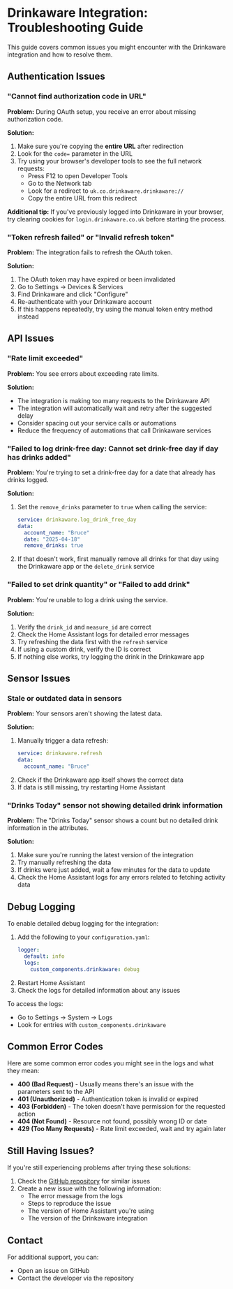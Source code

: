 # Drinkaware Integration: Troubleshooting Guide

This guide covers common issues you might encounter with the Drinkaware integration and how to resolve them.

## Authentication Issues

### "Cannot find authorization code in URL"

**Problem:** During OAuth setup, you receive an error about missing authorization code.

**Solution:**
1. Make sure you're copying the **entire URL** after redirection
2. Look for the `code=` parameter in the URL
3. Try using your browser's developer tools to see the full network requests:
   - Press F12 to open Developer Tools
   - Go to the Network tab
   - Look for a redirect to `uk.co.drinkaware.drinkaware://`
   - Copy the entire URL from this redirect

**Additional tip:** If you've previously logged into Drinkaware in your browser, try clearing cookies for `login.drinkaware.co.uk` before starting the process.

### "Token refresh failed" or "Invalid refresh token"

**Problem:** The integration fails to refresh the OAuth token.

**Solution:**
1. The OAuth token may have expired or been invalidated
2. Go to Settings → Devices & Services
3. Find Drinkaware and click "Configure"
4. Re-authenticate with your Drinkaware account
5. If this happens repeatedly, try using the manual token entry method instead

## API Issues

### "Rate limit exceeded"

**Problem:** You see errors about exceeding rate limits.

**Solution:**
- The integration is making too many requests to the Drinkaware API
- The integration will automatically wait and retry after the suggested delay
- Consider spacing out your service calls or automations
- Reduce the frequency of automations that call Drinkaware services

### "Failed to log drink-free day: Cannot set drink-free day if day has drinks added"

**Problem:** You're trying to set a drink-free day for a date that already has drinks logged.

**Solution:**
1. Set the `remove_drinks` parameter to `true` when calling the service:
   ```yaml
   service: drinkaware.log_drink_free_day
   data:
     account_name: "Bruce"
     date: "2025-04-18"
     remove_drinks: true
   ```
2. If that doesn't work, first manually remove all drinks for that day using the Drinkaware app or the `delete_drink` service

### "Failed to set drink quantity" or "Failed to add drink"

**Problem:** You're unable to log a drink using the service.

**Solution:**
1. Verify the `drink_id` and `measure_id` are correct
2. Check the Home Assistant logs for detailed error messages
3. Try refreshing the data first with the `refresh` service
4. If using a custom drink, verify the ID is correct
5. If nothing else works, try logging the drink in the Drinkaware app

## Sensor Issues

### Stale or outdated data in sensors

**Problem:** Your sensors aren't showing the latest data.

**Solution:**
1. Manually trigger a data refresh:
   ```yaml
   service: drinkaware.refresh
   data:
     account_name: "Bruce"
   ```
2. Check if the Drinkaware app itself shows the correct data
3. If data is still missing, try restarting Home Assistant

### "Drinks Today" sensor not showing detailed drink information

**Problem:** The "Drinks Today" sensor shows a count but no detailed drink information in the attributes.

**Solution:**
1. Make sure you're running the latest version of the integration
2. Try manually refreshing the data
3. If drinks were just added, wait a few minutes for the data to update
4. Check the Home Assistant logs for any errors related to fetching activity data

## Debug Logging

To enable detailed debug logging for the integration:

1. Add the following to your `configuration.yaml`:
   ```yaml
   logger:
     default: info
     logs:
       custom_components.drinkaware: debug
   ```
2. Restart Home Assistant
3. Check the logs for detailed information about any issues

To access the logs:
- Go to Settings → System → Logs
- Look for entries with `custom_components.drinkaware`

## Common Error Codes

Here are some common error codes you might see in the logs and what they mean:

- **400 (Bad Request)** - Usually means there's an issue with the parameters sent to the API
- **401 (Unauthorized)** - Authentication token is invalid or expired
- **403 (Forbidden)** - The token doesn't have permission for the requested action
- **404 (Not Found)** - Resource not found, possibly wrong ID or date
- **429 (Too Many Requests)** - Rate limit exceeded, wait and try again later

## Still Having Issues?

If you're still experiencing problems after trying these solutions:

1. Check the [GitHub repository](https://github.com/B-Hartley/drinkaware/issues) for similar issues
2. Create a new issue with the following information:
   - The error message from the logs
   - Steps to reproduce the issue
   - The version of Home Assistant you're using
   - The version of the Drinkaware integration

## Contact

For additional support, you can:
- Open an issue on GitHub
- Contact the developer via the repository
